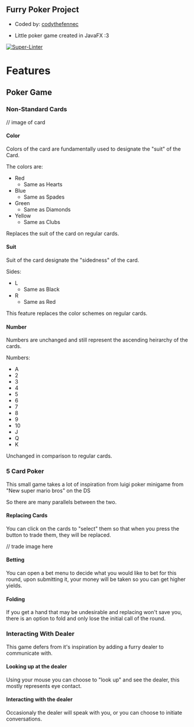 ## Furry Poker Project

- Coded by: [codythefennec](https://github.com/codythefennec)
  
- Little poker game created in JavaFX :3
  
[![Super-Linter](https://github.com/codythefennec/poker-project/actions/workflows/super-linter.yml/badge.svg)](https://github.com/marketplace/actions/super-linter)

# Features

## Poker Game

### Non-Standard Cards
// image of card

#### Color
Colors of the card are fundamentally used to designate the "suit" of the Card.

The colors are:
- Red
  - Same as Hearts
- Blue
  - Same as Spades
- Green
  - Same as Diamonds
- Yellow
  - Same as Clubs
 
Replaces the suit of the card on regular cards.

#### Suit
Suit of the card designate the "sidedness" of the card.

Sides:
- L
  - Same as Black
- R
  - Same as Red
 
This feature replaces the color schemes on regular cards.

#### Number
Numbers are unchanged and still represent the ascending heirarchy of the cards.

Numbers:
- A
- 2
- 3
- 4
- 5
- 6
- 7
- 8
- 9
- 10
- J
- Q
- K

Unchanged in comparison to regular cards.

### 5 Card Poker

This small game takes a lot of inspiration from luigi poker minigame from "New super mario bros" on the DS

So there are many parallels between the two.

#### Replacing Cards
You can click on the cards to "select" them so that when you press the button to trade them, they will be replaced.

// trade image here

#### Betting
You can open a bet menu to decide what you would like to bet for this round, upon submitting it, your money will be taken so you can get higher yields.

#### Folding
If you get a hand that may be undesirable and replacing won't save you, there is an option to fold and only lose the initial call of the round.

### Interacting With Dealer

This game defers from it's inspiration by adding a furry dealer to communicate with. 

#### Looking up at the dealer

Using your mouse you can choose to "look up" and see the dealer, this mostly represents eye contact.

#### Interacting with the dealer

Occasionaly the dealer will speak with you, or you can choose to initiate conversations.
